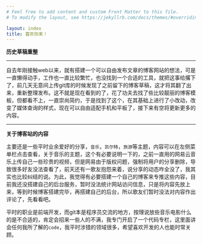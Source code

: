 ```yaml
---
# Feel free to add content and custom Front Matter to this file.
# To modify the layout, see https://jekyllrb.com/docs/themes/#overriding-theme-defaults

layout: index
title: 喜欢你来！
---
```



**历史草稿重整**

***

自去年刚接触web以来，就有搭建一个可以自由发布文章的博客网站的想法，可是一直懒得动手，工作也一直比较繁忙，也没找到一个合适的工具，就把这事给撂下了，前几天无意间上传git库的时候发现了之前留下的博客草稿，这才将其翻了出来，重新整理发布。这不就是现在看到的了，花了功夫去找了些比较靓丽的博客模板，但都看不上，一直崇尚简约，于是找到了这个，在其基础上进行了小改动，改变了媒体查询的样式，现在可以自由适配手机和平板了，接下来有空将更新更多的内容。

***

**关于博客站的内容**

主要还是一些平时业余爱好的分享，`音乐`，`凯尔特`，`旅游`等主题，内容可以在左侧菜单栏点击查看，关于音乐的主题，这个有必要说明一下的，之前一直用的网易云音乐上传自己一些珍贵的视频，但是网易由于版权问题，强制将用户的分享删除，导致很多好友没法查看了，前天还有一歌友抱怨来着，说分享的动态咋全没了，我其实也比较纠结的说。为此，我觉得有必要搭建一个自己的博客来专推这些内容，目前我还没搭建自己的后台服务，暂时没法统计网站访问信息，只是将内容先放上来，等到时候博客搭建完毕，再搭建自己的后台，所以歌友们暂时没法对内容作出评论了，先看看吧。

平时的职业是前端开发，而git本是程序员交流的地方，按理说放些音乐电影什么的是不合适的，肯定会招来一些人的不满，我专门开启了一个代码专栏，这里面讲会任何我所了解的`code`，我平时涉猎的领域很多，希望喜欢开发的人也能时常关顾。